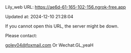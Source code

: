 Lily_web URL: https://ae6d-61-165-102-156.ngrok-free.app

Updated at: 2024-12-10 21:28:04

If you cannot open this URL, the server might be down.

Please contact: 

goley04@foxmail.com Or Wechat:GL_yeaH